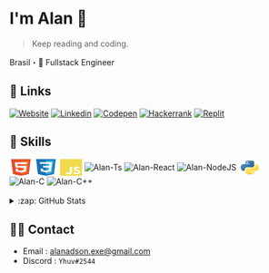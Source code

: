 # I'm Alan 👋

> Keep reading and coding.

Brasil・🚀 Fullstack Engineer

## 🔗 Links

[![Website](https://img.shields.io/badge/website-000000?style=for-the-badge&logo=About.me&logoColor=white)](https://alanadson.com/)
[![Linkedin](https://img.shields.io/badge/LinkedIn-0077B5?style=for-the-badge&logo=linkedin&logoColor=white)](https://www.linkedin.com/in/alanadson/)
[![Codepen](https://img.shields.io/badge/Codepen-000000?style=for-the-badge&logo=codepen&logoColor=white)](https://codepen.io/alanadson)
[![Hackerrank](https://img.shields.io/badge/-Hackerrank-2EC866?style=for-the-badge&logo=HackerRank&logoColor=white)](https://www.hackerrank.com/aalanadson)
[![Replit](https://img.shields.io/badge/replit-667881?style=for-the-badge&logo=replit&logoColor=white)](https://replit.com/@AlanAdson)

## 🔗 Skills
<div style="display: inline_block">
<img align="center" alt="Alan-HTML" height="30" width="40" src="https://raw.githubusercontent.com/devicons/devicon/master/icons/html5/html5-original.svg">
<img align="center" alt="Alan-CSS" height="30" width="40" src="https://raw.githubusercontent.com/devicons/devicon/master/icons/css3/css3-original.svg">
<img align="center" alt="Alan-Js" height="30" width="40" src="https://raw.githubusercontent.com/devicons/devicon/master/icons/javascript/javascript-plain.svg">
<img align="center" alt="Alan-Ts" height="30" width="40" src="https://cdn.jsdelivr.net/gh/devicons/devicon/icons/typescript/typescript-original.svg">
<img align="center" alt="Alan-React" height="30" width="40" src="https://cdn.jsdelivr.net/gh/devicons/devicon/icons/react/react-original.svg">
<img align="center" alt="Alan-NodeJS" height="30" width="40" src="https://cdn.jsdelivr.net/gh/devicons/devicon/icons/nodejs/nodejs-original.svg">
<img align="center" alt="Alan-Python" height="30" width="40" src="https://raw.githubusercontent.com/devicons/devicon/master/icons/python/python-original.svg">
<img align="center" alt="Alan-C" height="30" width="40" src="https://cdn.jsdelivr.net/gh/devicons/devicon/icons/c/c-original.svg">
<img align="center" alt="Alan-C++" height="30" width="40" src="https://cdn.jsdelivr.net/gh/devicons/devicon/icons/cplusplus/cplusplus-original.svg">
</div>

</br>

<details>
  <summary>:zap: GitHub Stats</summary>
<p>
  </br>
  <img src="https://github-readme-stats.vercel.app/api?username=alanadson&show_icons=true&theme=dracula">
</p>
</details>

## 👨‍💻 Contact
- Email  : <alanadson.exe@gmail.com>
- Discord : ```Yhuv#2544``` 
